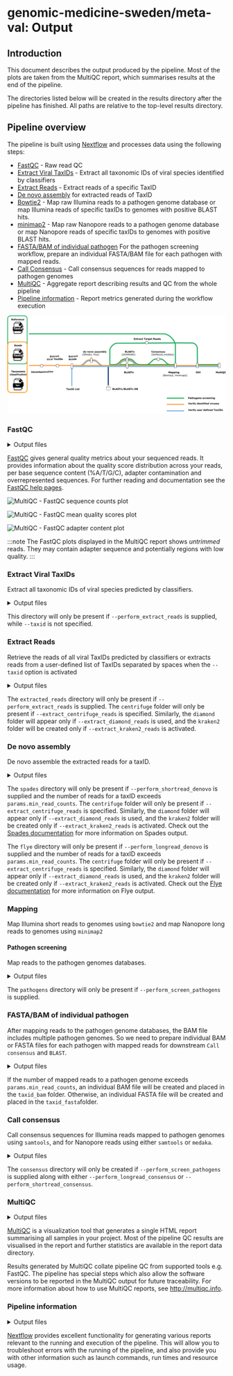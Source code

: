 # genomic-medicine-sweden/meta-val: Output

## Introduction

This document describes the output produced by the pipeline. Most of the plots are taken from the MultiQC report, which summarises results at the end of the pipeline.

The directories listed below will be created in the results directory after the pipeline has finished. All paths are relative to the top-level results directory.

<!-- TODO nf-core: Write this documentation describing your workflow's output -->

## Pipeline overview

The pipeline is built using [Nextflow](https://www.nextflow.io/) and processes data using the following steps:

- [FastQC](#fastqc) - Raw read QC
- [Extract Viral TaxIDs](#Extract-Viral-TaxIDs) - Extract all taxonomic IDs of viral species identified by classifiers
- [Extract Reads](#Extract-Reads) - Extract reads of a specific TaxID
- [De novo assembly](#De-novo-assembly) for extracted reads of TaxID
- [Bowtie2](#Mapping) - Map raw Illumina reads to a pathogen genome database or map Illumina reads of specific taxIDs to genomes with positive BLAST hits.
- [minimap2](#Mapping) - Map raw Nanopore reads to a pathogen genome database or map Nanopore reads of specific taxIDs to genomes with positive BLAST hits.
- [FASTA/BAM of individual pathogen](#FASTA/BAM-of-individual-pathogen) For the pathogen screening workflow, prepare an individual FASTA/BAM file for each pathogen with mapped reads.
- [Call Consensus](#Call-Consensus) - Call consensus sequences for reads mapped to pathogen genomes
- [MultiQC](#multiqc) - Aggregate report describing results and QC from the whole pipeline
- [Pipeline information](#pipeline-information) - Report metrics generated during the workflow execution

![](images/metaval_pipeline_metromap.png)

### FastQC

<details markdown="1">
<summary>Output files</summary>

- `fastqc/`
  - `*_fastqc.html`: FastQC report containing quality metrics.
  - `*_fastqc.zip`: Zip archive containing the FastQC report, tab-delimited data file and plot images.

</details>

[FastQC](http://www.bioinformatics.babraham.ac.uk/projects/fastqc/) gives general quality metrics about your sequenced reads. It provides information about the quality score distribution across your reads, per base sequence content (%A/T/G/C), adapter contamination and overrepresented sequences. For further reading and documentation see the [FastQC help pages](http://www.bioinformatics.babraham.ac.uk/projects/fastqc/Help/).

![MultiQC - FastQC sequence counts plot](images/mqc_fastqc_counts.png)

![MultiQC - FastQC mean quality scores plot](images/mqc_fastqc_quality.png)

![MultiQC - FastQC adapter content plot](images/mqc_fastqc_adapter.png)

:::note
The FastQC plots displayed in the MultiQC report shows _untrimmed_ reads. They may contain adapter sequence and potentially regions with low quality.
:::

### Extract Viral TaxIDs

Extract all taxonomic IDs of viral species predicted by classifiers.

<details markdown="1">
<summary>Output files</summary>

- `viral_taxids/`
  - `<sample_id>_centrifuge_viral_taxids.tsv`
  - `<sample_id>_diamond_viral_taxids.tsv`
  - `<sample_id>_kraken2_viral_taxids.tsv`

</details>

This directory will only be present if `--perform_extract_reads` is supplied, while `--taxid` is not specified.

### Extract Reads

Retrieve the reads of all viral TaxIDs predicted by classifiers or extracts reads from a user-defined list of TaxIDs separated by spaces when the `--taxid` option is activated

<details markdown="1">
<summary>Output files</summary>

- `extracted_reads/`
  - `centrifuge/`
    - `<sample_id>_<taxID>.extracted_centrifuge.fastq` : Reads assigned to certain TaxID by `Centrifuge`.
  - `diamond/`
    - `<sample_id>_<taxID>.extracted_diamond.fastq` : Reads assigned to certain TaxID by `DIAMOND`.
  - `kraken2/`
    - `<sample_id>_<taxID>.extracted_kraken2.fastq` : Reads assigned to certain TaxID by `Kraken2`.

</details>

The `extracted_reads` directory will only be present if `--perform_extract_reads` is supplied. The `centrifuge` folder will only be present if `--extract_centrifuge_reads` is specified. Similarly, the `diamond` folder will appear only if `--extract_diamond_reads` is used, and the `kraken2` folder will be created only if `--extract_kraken2_reads` is activated.

### De novo assembly

De novo assemble the extracted reads for a taxID.

<details markdown="1">
<summary>Output files</summary>

- `spades/`

  - `centrifuge/`
    - `<sample_id>_<taxID>.contigs.fa.gz`: FASTA file containing the resulting contigs.
    - `<sample_id>_<taxID>.scaffolds.fa.gz`: FASTA file containing the resulting scaffolds.
  - `diamond/`
    - `<sample_id>_<taxID>.contigs.fa.gz`
    - `<sample_id>_<taxID>.scaffolds.fa.gz`
  - `kraken2/`
    - `<sample_id>_<taxID>.contigs.fa.gz`
    - `<sample_id>_<taxID>.scaffolds.fa.gz`

- `flye/`
  - `*.fasta.gz`: Final assembly in fasta format.
  - `*.log`: Log file summarizing steps and intermediate results.

</details>

The `spades` directory will only be present if `--perform_shortread_denovo` is supplied and the number of reads for a taxID exceeds `params.min_read_counts`. The `centrifuge` folder will only be present if `--extract_centrifuge_reads` is specified. Similarly, the `diamond` folder will appear only if `--extract_diamond_reads` is used, and the `kraken2` folder will be created only if `--extract_kraken2_reads` is activated. Check out the [Spades documentation](https://ablab.github.io/spades/) for more information on Spades output.

The `flye` directory will only be present if `--perform_longread_denovo` is supplied and the number of reads for a taxID exceeds `params.min_read_counts`. The `centrifuge` folder will only be present if `--extract_centrifuge_reads` is specified. Similarly, the `diamond` folder will appear only if `--extract_diamond_reads` is used, and the `kraken2` folder will be created only if `--extract_kraken2_reads` is activated. Check out the [Flye documentation](https://github.com/fenderglass/Flye/blob/flye/docs/USAGE.md) for more information on Flye output.

### Mapping

Map Illumina short reads to genomes using `bowtie2` and map Nanopore long reads to genomes using `minimap2`

#### Pathogen screening

Map reads to the pathogen genomes databases.

<details markdown="1">
<summary>Output files</summary>

- `pathogens/`
  - `bowtie2/`
    - `align/`
      - `<sample_id>_aligned_pathogens_genome_sorted.bam`: BAM file containing short reads that aligned against the user-supplied pathogens genomes
      - `<sample_id>_aligned_pathogens_genome_sorted.bam.bai`: Index of the bam file.
    - `build/`
      - `bowtie2/*.bt2l`: Bowtie2 indices of reference pathogens genome
  - `minimap2/`
    - `align/`
      - `<sample_id>_aligned_pathogens_genome_sorted.bam`: BAM file containing long reads that aligned against the user-supplied pathogens genomes
      - `<sample_id>_aligned_pathogens_genome_sorted.bam.bai`: Index of the bam file.
    - `index/`
      - `*.mmi`: Minimap2 indicies of reference pathogens genomes

</details>

The `pathogens` directory will only be present if `--perform_screen_pathogens` is supplied.

### FASTA/BAM of individual pathogen

After mapping reads to the pathogen genome databases, the BAM file includes multiple pathogen genomes. So we need to prepare individual BAM or FASTA files for each pathogen with mapped reads for downstream `Call consensus` and `BLAST`.

<details markdown="1">
<summary>Output files</summary>

- `pathogens/`
  - `taxid_bam/`
    - `<sample_id>_<taxID>_sorted.bam`
    - `<sample_id>_<taxID>_sorted.bam.bai`
  - `taxid_fasta/`
    - `<sample_id>_<taxID>.fasta.gz`

</details>

If the number of mapped reads to a pathogen genome exceeds `params.min_read_counts`, an individual BAM file will be created and placed in the `taxid_bam` folder. Otherwise, an individual FASTA file will be created and placed in the `taxid_fasta`folder.

### Call consensus

Call consensus sequences for Illumina reads mapped to pathogen genomes using `samtools`, and for Nanopore reads using either `samtools` or `medaka`.

<details markdown="1">
<summary>Output files</summary>

- `pathogens/`
  - `consensus`
    - `<sample_id>_<taxID>.fasta`: Consensus sequences.

</details>

The `consensus` directory will only be created if `--perform_screen_pathogens` is supplied along with either `--perform_longread_consensus` or `--perform_shortread_consensus`.

### MultiQC

<details markdown="1">
<summary>Output files</summary>

- `multiqc/`
  - `multiqc_report.html`: a standalone HTML file that can be viewed in your web browser.
  - `multiqc_data/`: directory containing parsed statistics from the different tools used in the pipeline.
  - `multiqc_plots/`: directory containing static images from the report in various formats.

</details>

[MultiQC](http://multiqc.info) is a visualization tool that generates a single HTML report summarising all samples in your project. Most of the pipeline QC results are visualised in the report and further statistics are available in the report data directory.

Results generated by MultiQC collate pipeline QC from supported tools e.g. FastQC. The pipeline has special steps which also allow the software versions to be reported in the MultiQC output for future traceability. For more information about how to use MultiQC reports, see <http://multiqc.info>.

### Pipeline information

<details markdown="1">
<summary>Output files</summary>

- `pipeline_info/`
  - Reports generated by Nextflow: `execution_report.html`, `execution_timeline.html`, `execution_trace.txt` and `pipeline_dag.dot`/`pipeline_dag.svg`.
  - Reports generated by the pipeline: `pipeline_report.html`, `pipeline_report.txt` and `software_versions.yml`. The `pipeline_report*` files will only be present if the `--email` / `--email_on_fail` parameter's are used when running the pipeline.
  - Reformatted samplesheet files used as input to the pipeline: `samplesheet.valid.csv`.
  - Parameters used by the pipeline run: `params.json`.

</details>

[Nextflow](https://www.nextflow.io/docs/latest/tracing.html) provides excellent functionality for generating various reports relevant to the running and execution of the pipeline. This will allow you to troubleshoot errors with the running of the pipeline, and also provide you with other information such as launch commands, run times and resource usage.
